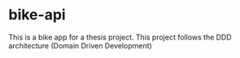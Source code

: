 # bike-api
This is a bike app for a thesis project. This project follows the DDD architecture (Domain Driven Development)
